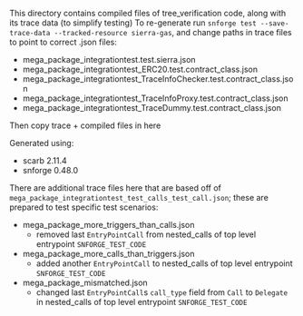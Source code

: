 This directory contains compiled files of tree_verification code, along with its trace data (to simplify testing)
To re-generate run `snforge test --save-trace-data --tracked-resource sierra-gas`, and change paths in trace files to point to correct .json files:
- mega_package_integrationtest.test.sierra.json
- mega_package_integrationtest_ERC20.test.contract_class.json
- mega_package_integrationtest_TraceInfoChecker.test.contract_class.json
- mega_package_integrationtest_TraceInfoProxy.test.contract_class.json
- mega_package_integrationtest_TraceDummy.test.contract_class.json

Then copy trace + compiled files in here

Generated using:
- scarb 2.11.4
- snforge 0.48.0


There are additional trace files here that are based off of `mega_package_integrationtest_test_calls_test_call.json`; these are prepared to test specific test scenarios:
- mega_package_more_triggers_than_calls.json
    - removed last `EntryPointCall` from nested_calls of top level entrypoint `SNFORGE_TEST_CODE`
- mega_package_more_calls_than_triggers.json
    - added another `EntryPointCall` to nested_calls of top level entrypoint `SNFORGE_TEST_CODE`
- mega_package_mismatched.json
    - changed last `EntryPointCall`s `call_type` field from `Call` to `Delegate` in nested_calls of top level entrypoint `SNFORGE_TEST_CODE`

